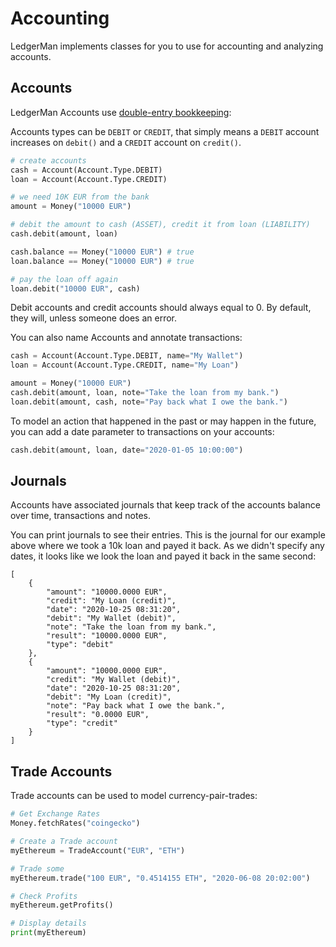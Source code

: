 
# Accounting

LedgerMan implements classes for you to use for accounting and analyzing accounts.

## Accounts

LedgerMan Accounts use [double-entry bookkeeping](https://en.wikipedia.org/wiki/Double-entry_bookkeeping):

Accounts types can be `DEBIT` or `CREDIT`, that simply means a `DEBIT` account increases on `debit()` and a `CREDIT` account on `credit()`.

```python
# create accounts
cash = Account(Account.Type.DEBIT)
loan = Account(Account.Type.CREDIT)

# we need 10K EUR from the bank
amount = Money("10000 EUR")

# debit the amount to cash (ASSET), credit it from loan (LIABILITY)
cash.debit(amount, loan)

cash.balance == Money("10000 EUR") # true
loan.balance == Money("10000 EUR") # true

# pay the loan off again
loan.debit("10000 EUR", cash)
```

Debit accounts and credit accounts should always equal to 0.
By default, they will, unless someone does an error.

You can also name Accounts and annotate transactions:

```python
cash = Account(Account.Type.DEBIT, name="My Wallet")
loan = Account(Account.Type.CREDIT, name="My Loan")

amount = Money("10000 EUR")
cash.debit(amount, loan, note="Take the loan from my bank.")
loan.debit(amount, cash, note="Pay back what I owe the bank.")
```

To model an action that happened in the past or may happen in the future, you can add a date parameter to transactions on your accounts:

```python
cash.debit(amount, loan, date="2020-01-05 10:00:00")
```

## Journals

Accounts have associated journals that keep track of the accounts balance over time, transactions and notes.

You can print journals to see their entries. This is the journal for our example above where we took a 10k loan and payed it back. As we didn't specify any dates, it looks like we look the loan and payed it back in the same second:

```
[
    {
        "amount": "10000.0000 EUR",
        "credit": "My Loan (credit)",
        "date": "2020-10-25 08:31:20",
        "debit": "My Wallet (debit)",
        "note": "Take the loan from my bank.",
        "result": "10000.0000 EUR",
        "type": "debit"
    },
    {
        "amount": "10000.0000 EUR",
        "credit": "My Wallet (debit)",
        "date": "2020-10-25 08:31:20",
        "debit": "My Loan (credit)",
        "note": "Pay back what I owe the bank.",
        "result": "0.0000 EUR",
        "type": "credit"
    }
]
```

## Trade Accounts

Trade accounts can be used to model currency-pair-trades:

```python
# Get Exchange Rates
Money.fetchRates("coingecko")

# Create a Trade account
myEthereum = TradeAccount("EUR", "ETH")

# Trade some
myEthereum.trade("100 EUR", "0.4514155 ETH", "2020-06-08 20:02:00")

# Check Profits
myEthereum.getProfits()

# Display details
print(myEthereum)
```
